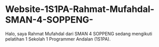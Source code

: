 # Website-1S1PA-Rahmat-Mufahdal-SMAN-4-SOPPENG-
Halo, saya Rahmat Mufahdal dari SMAN 4 SOPPENG sedang mengikuti pelatihan 1 Sekolah 1 Programmer Andalan (1S1PA).
